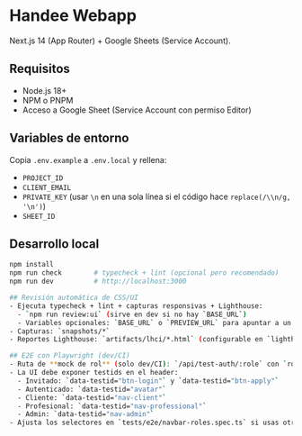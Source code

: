 # Handee Webapp

Next.js 14 (App Router) + Google Sheets (Service Account).

## Requisitos
- Node.js 18+
- NPM o PNPM
- Acceso a Google Sheet (Service Account con permiso Editor)

## Variables de entorno
Copia `.env.example` a `.env.local` y rellena:
- `PROJECT_ID`
- `CLIENT_EMAIL`
- `PRIVATE_KEY` (usar `\n` en una sola línea si el código hace `replace(/\\n/g, '\n')`)
- `SHEET_ID`

## Desarrollo local
```bash
npm install
npm run check        # typecheck + lint (opcional pero recomendado)
npm run dev          # http://localhost:3000

## Revisión automática de CSS/UI
- Ejecuta typecheck + lint + capturas responsivas + Lighthouse:
  - `npm run review:ui` (sirve en dev si no hay `BASE_URL`)
  - Variables opcionales: `BASE_URL` o `PREVIEW_URL` para apuntar a un entorno ya levantado
- Capturas: `snapshots/*`
- Reportes Lighthouse: `artifacts/lhci/*.html` (configurable en `lighthouserc.cjs`)

## E2E con Playwright (dev/CI)
- Ruta de **mock de rol** (solo dev/CI): `/api/test-auth/:role` con `role` en `guest|client|professional|admin`.
- La UI debe exponer testids en el header:
  - Invitado: `data-testid="btn-login"` y `data-testid="btn-apply"`
  - Autenticado: `data-testid="avatar"`
  - Cliente: `data-testid="nav-client"`
  - Profesional: `data-testid="nav-professional"`
  - Admin: `data-testid="nav-admin"`
- Ajusta los selectores en `tests/e2e/navbar-roles.spec.ts` si usas otros.
